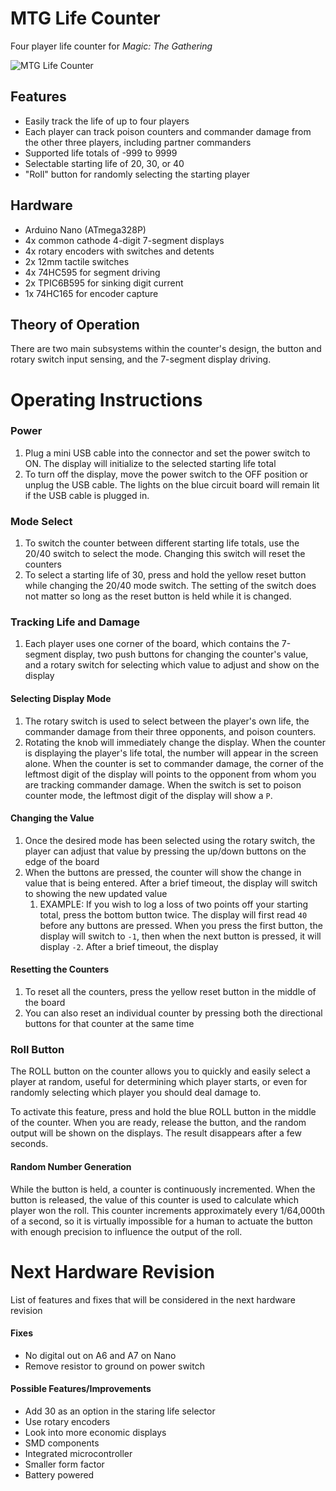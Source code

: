 # MTG Life Counter
Four player life counter for *Magic: The Gathering*

![MTG Life Counter](https://raw.githubusercontent.com/mprosk/mtg_life_counter/master/img/counter.jpg)

## Features

- Easily track the life of up to four players
- Each player can track poison counters and commander damage from the other three players, including partner commanders
- Supported life totals of -999 to 9999
- Selectable starting life of 20, 30, or 40
- "Roll" button for randomly selecting the starting player

## Hardware

- Arduino Nano (ATmega328P)
- 4x common cathode 4-digit 7-segment displays
- 4x rotary encoders with switches and detents
- 2x 12mm tactile switches
- 4x 74HC595 for segment driving
- 2x TPIC6B595 for sinking digit current
- 1x 74HC165 for encoder capture

## Theory of Operation

There are two main subsystems within the counter's design, the button and rotary switch input sensing, and the 7-segment display driving.

# Operating Instructions

### Power

1. Plug a mini USB cable into the connector and set the power switch to ON. The display will initialize to the selected starting life total
5. To turn off the display, move the power switch to the OFF position or unplug the USB cable. The lights on the blue circuit board will remain lit if the USB cable is plugged in.

### Mode Select

1. To switch the counter between different starting life totals, use the 20/40 switch to select the mode. Changing this switch will reset the counters
2. To select a starting life of 30, press and hold the yellow reset button while changing the 20/40 mode switch. The setting of the switch does not matter so long as the reset button is held while it is changed.

### Tracking Life and Damage

1. Each player uses one corner of the board, which contains the 7-segment display, two push buttons for changing the counter's value, and a rotary switch for selecting which value to adjust and show on the display

#### Selecting Display Mode

1. The rotary switch is used to select between the player's own life, the commander damage from their three opponents, and poison counters.
2. Rotating the knob will immediately change the display. When the counter is displaying the player's life total, the number will appear in the screen alone. When the counter is set to commander damage, the corner of the leftmost digit of the display will points to the opponent from whom you are tracking commander damage. When the switch is set to poison counter mode, the leftmost digit of the display will show a `P`. 

#### Changing the Value

1. Once the desired mode has been selected using the rotary switch, the player can adjust that value by pressing the up/down buttons on the edge of the board
2. When the buttons are pressed, the counter will show the change in value that is being entered. After a brief timeout, the display will switch to showing the new updated value
   1. EXAMPLE: If you wish to log a loss of two points off your starting total, press the bottom button twice. The display will first read `40` before any buttons are pressed. When you press the first button, the display will switch to `-1`,  then when the next button is pressed, it will display `-2`. After a brief timeout, the display

#### Resetting the Counters

1. To reset all the counters, press the yellow reset button in the middle of the board
2. You can also reset an individual counter by pressing both the directional buttons for that counter at the same time

### Roll Button

The ROLL button on the counter allows you to quickly and easily select a player at random, useful for determining which player starts, or even for randomly selecting which player you should deal damage to.

To activate this feature, press and hold the blue ROLL button in the middle of the counter. When you are ready, release the button, and the random output will be shown on the displays. The result disappears after a few seconds.

#### Random Number Generation

While the button is held, a counter is continuously incremented. When the button is released, the value of this counter is used to calculate which player won the roll. This counter increments approximately every 1/64,000th of a second, so it is virtually impossible for a human to actuate the button with enough precision to influence the output of the roll.



#  Next Hardware Revision

List of features and fixes that will be considered in the next hardware revision

#### Fixes

- No digital out on A6 and A7 on Nano
- Remove resistor to ground on power switch

#### Possible Features/Improvements

- Add 30 as an option in the staring life selector
- Use rotary encoders
- Look into more economic displays
- SMD components
- Integrated microcontroller
- Smaller form factor
- Battery powered
